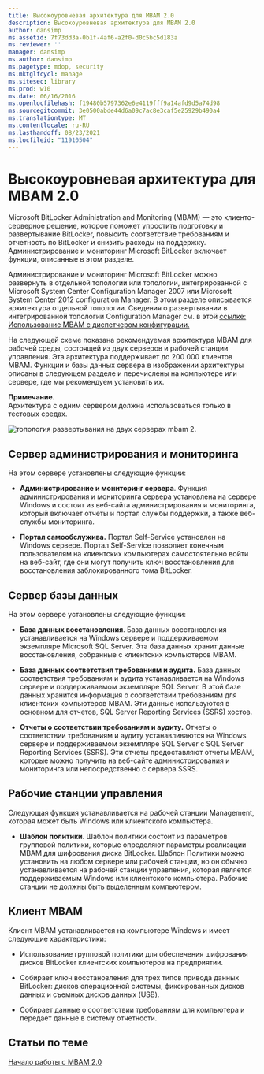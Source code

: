 ```yaml
---
title: Высокоуровневая архитектура для MBAM 2.0
description: Высокоуровневая архитектура для MBAM 2.0
author: dansimp
ms.assetid: 7f73dd3a-0b1f-4af6-a2f0-d0c5bc5d183a
ms.reviewer: ''
manager: dansimp
ms.author: dansimp
ms.pagetype: mdop, security
ms.mktglfcycl: manage
ms.sitesec: library
ms.prod: w10
ms.date: 06/16/2016
ms.openlocfilehash: f19480b5797362e6e4119fff9a14afd9d5a74d98
ms.sourcegitcommit: 3e0500abde44d6a09c7ac8e3caf5e25929b490a4
ms.translationtype: MT
ms.contentlocale: ru-RU
ms.lasthandoff: 08/23/2021
ms.locfileid: "11910504"
---
```

# <a name="high-level-architecture-for-mbam-20"></a>Высокоуровневая архитектура для MBAM 2.0


Microsoft BitLocker Administration and Monitoring (MBAM) — это клиенто-серверное решение, которое поможет упростить подготовку и развертывание BitLocker, повысить соответствие требованиям и отчетность по BitLocker и снизить расходы на поддержку. Администрирование и мониторинг Microsoft BitLocker включает функции, описанные в этом разделе.

Администрирование и мониторинг Microsoft BitLocker можно развернуть в отдельной топологии или топологии, интегрированной с Microsoft System Center Configuration Manager 2007 или Microsoft System Center 2012 configuration Manager. В этом разделе описывается архитектура отдельной топологии. Сведения о развертывании в интегрированной топологии Configuration Manager см. в этой [ссылке: Использование MBAM с диспетчером конфигурации.](using-mbam-with-configuration-manager.md)

На следующей схеме показана рекомендуемая архитектура MBAM для рабочей среды, состоящей из двух серверов и рабочей станции управления. Эта архитектура поддерживает до 200 000 клиентов MBAM. Функции и базы данных сервера в изображении архитектуры описаны в следующем разделе и перечислены на компьютере или сервере, где мы рекомендуем установить их.

**Примечание.**  
Архитектура с одним сервером должна использоваться только в тестовых средах.

 

![топология развертывания на двух серверах mbam 2.](images/mbam2-3-servers.gif)

## <a name="administration-and-monitoring-server"></a>Сервер администрирования и мониторинга


На этом сервере установлены следующие функции:

-   **Администрирование и мониторинг сервера**. Функция администрирования и мониторинга сервера установлена на сервере Windows и состоит из веб-сайта администрирования и мониторинга, который включает отчеты и портал службы поддержки, а также веб-службы мониторинга.

-   **Портал самообслужива.** Портал Self-Service установлен на Windows сервере. Портал Self-Service позволяет конечным пользователям на клиентских компьютерах самостоятельно войти на веб-сайт, где они могут получить ключ восстановления для восстановления заблокированного тома BitLocker.

## <a name="database-server"></a>Сервер базы данных


На этом сервере установлены следующие функции:

-   **База данных восстановления**. База данных восстановления устанавливается на Windows сервере и поддерживаемом экземпляре Microsoft SQL Server. Эта база данных хранит данные восстановления, собранные с клиентских компьютеров MBAM.

-   **База данных соответствия требованиям и аудита.** База данных соответствия требованиям и аудита устанавливается на Windows сервере и поддерживаемом экземпляре SQL Server. В этой базе данных хранится информация о соответствии требованиям для клиентских компьютеров MBAM. Эти данные используются в основном для отчетов, SQL Server Reporting Services (SSRS) хостов.

-   **Отчеты о соответствии требованиям и аудиту.** Отчеты о соответствии требованиям и аудиту устанавливаются на Windows сервере и поддерживаемом экземпляре SQL Server с SQL Server Reporting Services (SSRS). Эти отчеты предоставляют отчеты MBAM, которые можно получить на веб-сайте администрирования и мониторинга или непосредственно с сервера SSRS.

## <a name="management-workstation"></a>Рабочие станции управления


Следующая функция устанавливается на рабочей станции Management, которая может быть Windows или клиентского компьютера.

-   **Шаблон политики**. Шаблон политики состоит из параметров групповой политики, которые определяют параметры реализации MBAM для шифрования диска BitLocker. Шаблон Политики можно установить на любом сервере или рабочей станции, но он обычно устанавливается на рабочей станции управления, которая является поддерживаемым Windows или клиентского компьютера. Рабочие станции не должны быть выделенным компьютером.

## <a name="mbam-client"></a><a href="" id="---------mbam-client"></a> Клиент MBAM


Клиент MBAM устанавливается на компьютере Windows и имеет следующие характеристики:

-   Использование групповой политики для обеспечения шифрования дисков BitLocker клиентских компьютеров на предприятии.

-   Собирает ключ восстановления для трех типов привода данных BitLocker: дисков операционной системы, фиксированных дисков данных и съемных дисков данных (USB).

-   Собирает данные о соответствии требованиям для компьютера и передает данные в систему отчетности.

## <a name="related-topics"></a>Статьи по теме


[Начало работы с MBAM 2.0](getting-started-with-mbam-20-mbam-2.md)

 

 





